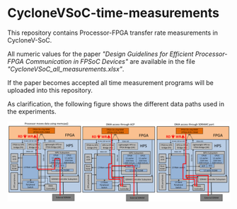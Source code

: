 CycloneVSoC-time-measurements
=======================

This repository contains Processor-FPGA transfer rate measurements in CycloneV-SoC.

All numeric values for the paper *"Design Guidelines for Efficient Processor-FPGA Communication in FPSoC Devices"* are available in the file *"CycloneVSoC\_all\_measurements.xlsx"*. 
 
If the paper becomes accepted all time measurement programs will be uploaded into this repository.

As clarification, the following figure shows the different data paths used in the experiments.

![alt text](https://github.com/UviDTE-FPSoC/CycloneVSoC-time-measurements/raw/master/figures/Data_Paths.png)